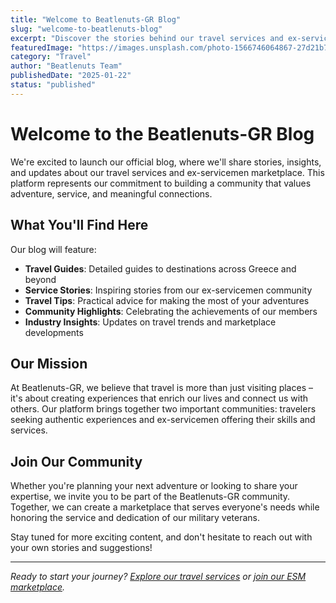 ```yaml
---
title: "Welcome to Beatlenuts-GR Blog"
slug: "welcome-to-beatlenuts-blog"
excerpt: "Discover the stories behind our travel services and ex-servicemen marketplace. Join us on a journey of adventure, service, and community."
featuredImage: "https://images.unsplash.com/photo-1566746064867-27d21b74b4dc"
category: "Travel"
author: "Beatlenuts Team"
publishedDate: "2025-01-22"
status: "published"
---
```


# Welcome to the Beatlenuts-GR Blog

We're excited to launch our official blog, where we'll share stories, insights, and updates about our travel services and ex-servicemen marketplace. This platform represents our commitment to building a community that values adventure, service, and meaningful connections.

## What You'll Find Here

Our blog will feature:

- **Travel Guides**: Detailed guides to destinations across Greece and beyond
- **Service Stories**: Inspiring stories from our ex-servicemen community
- **Travel Tips**: Practical advice for making the most of your adventures
- **Community Highlights**: Celebrating the achievements of our members
- **Industry Insights**: Updates on travel trends and marketplace developments

## Our Mission

At Beatlenuts-GR, we believe that travel is more than just visiting places – it's about creating experiences that enrich our lives and connect us with others. Our platform brings together two important communities: travelers seeking authentic experiences and ex-servicemen offering their skills and services.

## Join Our Community

Whether you're planning your next adventure or looking to share your expertise, we invite you to be part of the Beatlenuts-GR community. Together, we can create a marketplace that serves everyone's needs while honoring the service and dedication of our military veterans.

Stay tuned for more exciting content, and don't hesitate to reach out with your own stories and suggestions!

---

*Ready to start your journey? [Explore our travel services](/services) or [join our ESM marketplace](/esm-portal).*